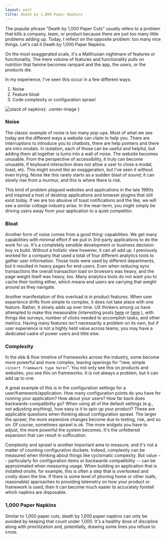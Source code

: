 ```yaml
---
layout: post
title: Death by 1,000 Paper Napkins
---
```


The popular phrase "Death by 1,000 Paper Cuts" usually refers to a problem that kills a company, team, or product because there are just too many little problems adding up. Today, I reflect on the opposite problem: too many nice things. Let's call it Death by 1,000 Paper Napkins.

On the most exaggerated scale, it's a Malthusian nightmare of features or functionality. The mere volume of features and functionality pulls on nutrition that famine becomes rampant and the app, the users, or the products die.

In my experience, I've seen this occur in a few different ways:

1. Noise
1. Feature bloat
1. Code complexity or configuration sprawl

![stack of napkins]({{site.github.url}}/assets/images/orange-napkins.jpg){: .center-image }

### Noise
The classic example of noise is too many pop-ups. Most of what we see today are the different ways a website can claim to help you. There are interruptions to introduce you to chatbots, there are help pointers and there are intro modals. In isolation, each of those can be useful and helpful, but adding them all together is turns into a wall of noise. The website becomes unusable. From the perspective of accessibility, it truly can become unusable, if keyboard interaction does not allow a user to close a modal, toast, etc. This might sound like an exaggeration, but I've seen it without even trying. Noise like this rarely starts as a sudden blast of sound; it can slowly rise from a murmur, and this is where there is risk.

This kind of problem plagued websites and applications in the late 1990s and inspired a host of desktop applications and browser plugins that still exist today. If we are too abusive of toast notifications and the like, we will see a similar cottage industry arise. In the near-term, you might simply be driving users away from your application to a quiet competitor.

### Bloat
Another form of noise comes from a good thing: capabilities. We get many capabilities with minimal effort if we pull in 3rd-party applications to do the work for us. It's a completely sensible development or business decision: buy vs build. Without a holistic view however, it can all add up. I previously worked for a company that used a total of four different analytics tools to gather user information. Those tools were used by different departments, but it resulted in heavy pages for end-users. Even when reducing sync transactions the overall transaction load on browsers was heavy, and the page weight itself was heavy, too. Many analytics tools do not want you to cache their tooling either, which means end users are carrying that weight around as they navigate.

Another manifestation of this overload is in product features. When user experience drifts from simple to complex, it does not take place with one feature. Rather, it slowly adds up over time. UX thinkers among us have attempted to make this measurable (interesting posts [here](https://www.usability.gov/how-to-and-tools/methods/system-usability-scale.html) or [here](https://uxdesign.cc/measuring-and-quantifying-user-experience-8f555f07363d) ), with things like surveys, number of clicks needed to accomplish tasks, and other metrics. Having many features isn't necessarily a problem on its own, but if user experience is not a highly held value across teams, you may have a dedicated cadre of power users and little else. 

### Complexity
In the ebb & flow timeline of frameworks across the industry, some become more powerful and more complex, leaving openings for "new, simple `<insert framework type here>`". You not only see this on products and websites; you see this on frameworks. It is not always a problem, but it can add up to one.

A great example of this is in the configuration settings for a user/framework/application. How many configuration points do you have for running your application? How about your users? How far back does backwards-compatibility go? When using all of the default settings (e.g., not adjusting anything), how easy is it to spin up your product? These are applicable questions when thinking about configuration sprawl. The larger the sprawl, the more expensive changes become due to testing, risk, and so on. Of course, sometimes sprawl is ok. The more widgets you have to adjust, the more powerful the system becomes. It's the unfettered expansion that can result in suffocation.

Complexity and sprawl is another important area to measure; and it's not a matter of counting configuration duckets. Indeed, complexity can be measured when thinking about things like cyclomatic compexity. But value -- particularly for configuration items or backwards compatibility -- can be approximated when measuring usage. When building an application that is installed onsite, for example, this is often a step that is overlooked and costly down the line. If there is some level of phoning home or other (safe, reasonable) approaches to providing telemetry on how your product or framework is used, then it can become much easier to accurately foretell which napkins are disposable.

### 1,000 Paper Napkins
Similar to 1,000 paper cuts, death by 1,000 paper napkins can only be avoided by keeping that count under 1,000. It's a healthy dose of discipline along with prioritization and, potentially, drawing some lines you refuse to cross.

